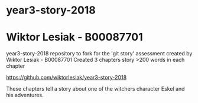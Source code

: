 # year3-story-2018
# Wiktor Lesiak - B00087701
year3-story-2018 repository to fork for the 'git story' assessment created by Wiktor Lesiak - B00087701
Created 3 chapters story >200 words in each chapter

https://github.com/wiktorlesiak/year3-story-2018

These chapters tell a story about one of the witchers character Eskel and his adventures.
